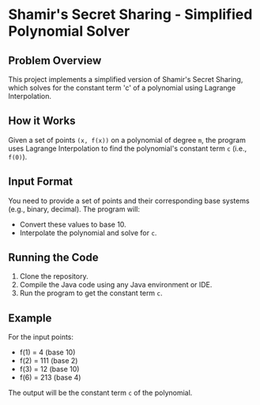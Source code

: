 # Shamir's Secret Sharing - Simplified Polynomial Solver

## Problem Overview

This project implements a simplified version of Shamir's Secret Sharing, which solves for the constant term 'c' of a polynomial using Lagrange Interpolation. 

## How it Works

Given a set of points `(x, f(x))` on a polynomial of degree `m`, the program uses Lagrange Interpolation to find the polynomial's constant term `c` (i.e., `f(0)`).

## Input Format

You need to provide a set of points and their corresponding base systems (e.g., binary, decimal). The program will:
- Convert these values to base 10.
- Interpolate the polynomial and solve for `c`.

## Running the Code

1. Clone the repository.
2. Compile the Java code using any Java environment or IDE.
3. Run the program to get the constant term `c`.

## Example

For the input points:
- f(1) = 4 (base 10)
- f(2) = 111 (base 2)
- f(3) = 12 (base 10)
- f(6) = 213 (base 4)

The output will be the constant term `c` of the polynomial.
